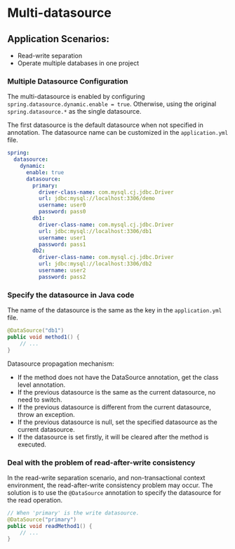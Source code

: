 # Multi-datasource

## Application Scenarios:
* Read-write separation
* Operate multiple databases in one project

### Multiple Datasource Configuration
The multi-datasource is enabled by configuring `spring.datasource.dynamic.enable = true`.
Otherwise, using the original `spring.datasource.*` as the single datasource.

The first datasource is the default datasource when not specified in annotation.
The datasource name can be customized in the `application.yml` file.
```yml
spring:
  datasource:
    dynamic:
      enable: true
      datasource:
        primary:
          driver-class-name: com.mysql.cj.jdbc.Driver
          url: jdbc:mysql://localhost:3306/demo
          username: user0
          password: pass0
        db1:
          driver-class-name: com.mysql.cj.jdbc.Driver
          url: jdbc:mysql://localhost:3306/db1
          username: user1
          password: pass1
        db2:
          driver-class-name: com.mysql.cj.jdbc.Driver
          url: jdbc:mysql://localhost:3306/db2
          username: user2
          password: pass2
```

### Specify the datasource in Java code
The name of the datasource is the same as the key in the `application.yml` file.
```java
@DataSource("db1")
public void method1() {
    // ...
}
```
Datasource propagation mechanism:
* If the method does not have the DataSource annotation, get the class level annotation.
* If the previous datasource is the same as the current datasource, no need to switch.
* If the previous datasource is different from the current datasource, throw an exception.
* If the previous datasource is null, set the specified datasource as the current datasource.
* If the datasource is set firstly, it will be cleared after the method is executed.

### Deal with the problem of read-after-write consistency
In the read-write separation scenario, and non-transactional context environment, the read-after-write consistency problem may occur.
The solution is to use the `@DataSource` annotation to specify the datasource for the read operation.
```java
// When 'primary' is the write datasource.
@DataSource("primary")
public void readMethod1() {
    // ...
}
```
